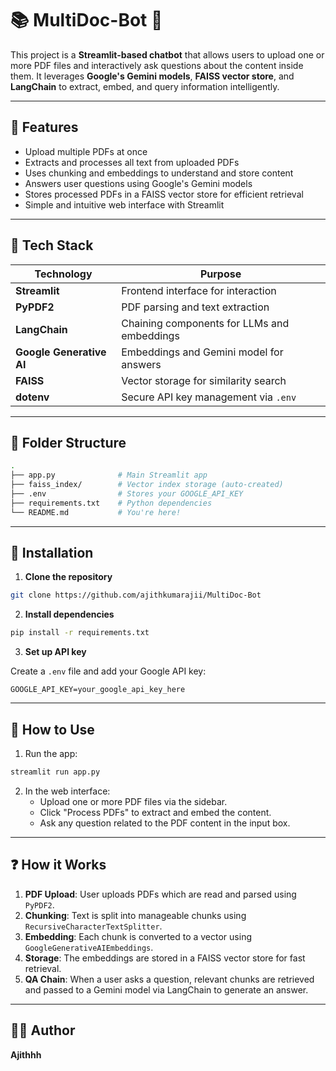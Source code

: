 # 📚 MultiDoc-Bot 🤖

This project is a **Streamlit-based chatbot** that allows users to upload one or more PDF files and interactively ask questions about the content inside them. It leverages **Google's Gemini models**, **FAISS vector store**, and **LangChain** to extract, embed, and query information intelligently.

---

## 🚀 Features

- Upload multiple PDFs at once
- Extracts and processes all text from uploaded PDFs
- Uses chunking and embeddings to understand and store content
- Answers user questions using Google's Gemini models
- Stores processed PDFs in a FAISS vector store for efficient retrieval
- Simple and intuitive web interface with Streamlit

---

## 🧠 Tech Stack

| Technology         | Purpose                                  |
|--------------------|-------------------------------------------|
| **Streamlit**      | Frontend interface for interaction        |
| **PyPDF2**         | PDF parsing and text extraction          |
| **LangChain**      | Chaining components for LLMs and embeddings |
| **Google Generative AI** | Embeddings and Gemini model for answers |
| **FAISS**          | Vector storage for similarity search     |
| **dotenv**         | Secure API key management via `.env`     |

---

## 📂 Folder Structure

```bash
.
├── app.py              # Main Streamlit app
├── faiss_index/        # Vector index storage (auto-created)
├── .env                # Stores your GOOGLE_API_KEY
├── requirements.txt    # Python dependencies
└── README.md           # You're here!
```

---

## 🔧 Installation

1. **Clone the repository**

```bash
git clone https://github.com/ajithkumarajii/MultiDoc-Bot
```

2. **Install dependencies**

```bash
pip install -r requirements.txt
```

3. **Set up API key**

Create a `.env` file and add your Google API key:

```
GOOGLE_API_KEY=your_google_api_key_here
```

---

## 🧪 How to Use

1. Run the app:

```bash
streamlit run app.py
```

2. In the web interface:
   - Upload one or more PDF files via the sidebar.
   - Click "Process PDFs" to extract and embed the content.
   - Ask any question related to the PDF content in the input box.

---

## ❓ How it Works

1. **PDF Upload**: User uploads PDFs which are read and parsed using `PyPDF2`.
2. **Chunking**: Text is split into manageable chunks using `RecursiveCharacterTextSplitter`.
3. **Embedding**: Each chunk is converted to a vector using `GoogleGenerativeAIEmbeddings`.
4. **Storage**: The embeddings are stored in a FAISS vector store for fast retrieval.
5. **QA Chain**: When a user asks a question, relevant chunks are retrieved and passed to a Gemini model via LangChain to generate an answer.

---

## 🧑‍💻 Author

**Ajithhh**  
